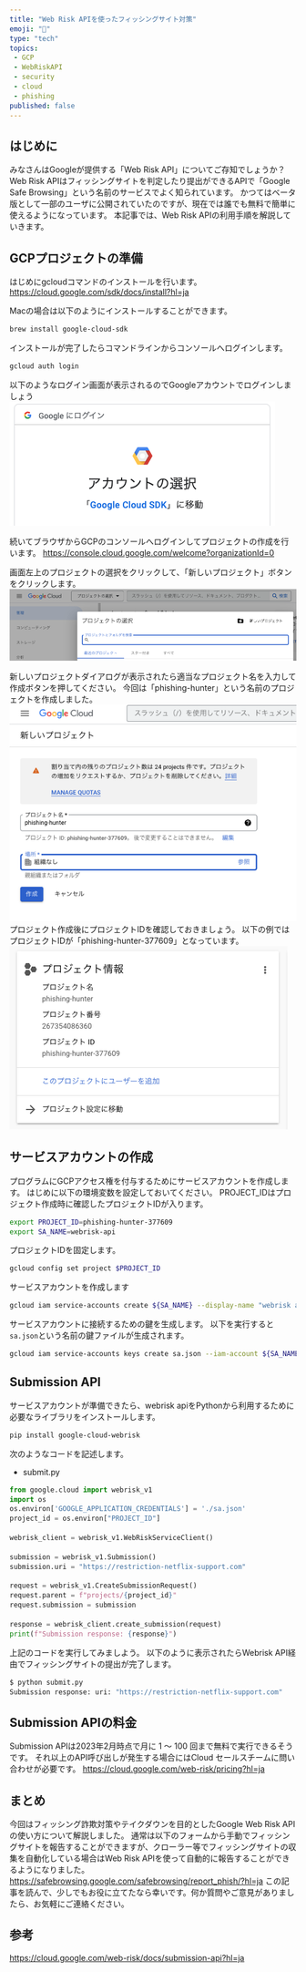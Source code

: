 ```yaml
---
title: "Web Risk APIを使ったフィッシングサイト対策"
emoji: "🐡"
type: "tech"
topics: 
 - GCP
 - WebRiskAPI
 - security
 - cloud
 - phishing
published: false
---
```



## はじめに
みなさんはGoogleが提供する「Web Risk API」についてご存知でしょうか？
Web Risk APIはフィッシングサイトを判定したり提出ができるAPIで「Google Safe Browsing」という名前のサービスでよく知られています。
かつてはベータ版として一部のユーザに公開されていたのですが、現在では誰でも無料で簡単に使えるようになっています。
本記事では、Web Risk APIの利用手順を解説していきます。

## GCPプロジェクトの準備

はじめにgcloudコマンドのインストールを行います。
https://cloud.google.com/sdk/docs/install?hl=ja

Macの場合は以下のようにインストールすることができます。
```bash
brew install google-cloud-sdk
```

インストールが完了したらコマンドラインからコンソールへログインします。
```bash
gcloud auth login
```
以下のようなログイン画面が表示されるのでGoogleアカウントでログインしましょう
![](/images/31e5d8449d16f0/0.png)

続いてブラウザからGCPのコンソールへログインしてプロジェクトの作成を行います。
https://console.cloud.google.com/welcome?organizationId=0

画面左上のプロジェクトの選択をクリックして、「新しいプロジェクト」ボタンをクリックします。
![](/images/31e5d8449d16f0/1.png)

新しいプロジェクトダイアログが表示されたら適当なプロジェクト名を入力して作成ボタンを押してください。
今回は「phishing-hunter」という名前のプロジェクトを作成しました。
![](/images/31e5d8449d16f0/2.png)
プロジェクト作成後にプロジェクトIDを確認しておきましょう。
以下の例ではプロジェクトIDが「phishing-hunter-377609」となっています。
![](/images/31e5d8449d16f0/3.png)

## サービスアカウントの作成
プログラムにGCPアクセス権を付与するためにサービスアカウントを作成します。
はじめに以下の環境変数を設定しておいてください。
PROJECT_IDはプロジェクト作成時に確認したプロジェクトIDが入ります。
```bash
export PROJECT_ID=phishing-hunter-377609
export SA_NAME=webrisk-api
```

プロジェクトIDを固定します。
```bash
gcloud config set project $PROJECT_ID
```

サービスアカウントを作成します
```bash
gcloud iam service-accounts create ${SA_NAME} --display-name "webrisk api service account"
```

サービスアカウントに接続するための鍵を生成します。
以下を実行すると`sa.json`という名前の鍵ファイルが生成されます。
```bash
gcloud iam service-accounts keys create sa.json --iam-account ${SA_NAME}@${PROJECT_ID}.iam.gserviceaccount.com
```

## Submission API
サービスアカウントが準備できたら、webrisk apiをPythonから利用するために必要なライブラリをインストールします。
```bash
pip install google-cloud-webrisk
```

次のようなコードを記述します。
* submit.py
```python
from google.cloud import webrisk_v1
import os
os.environ['GOOGLE_APPLICATION_CREDENTIALS'] = './sa.json'
project_id = os.environ["PROJECT_ID"]

webrisk_client = webrisk_v1.WebRiskServiceClient()

submission = webrisk_v1.Submission()
submission.uri = "https://restriction-netflix-support.com"

request = webrisk_v1.CreateSubmissionRequest()
request.parent = f"projects/{project_id}"
request.submission = submission

response = webrisk_client.create_submission(request)
print(f"Submission response: {response}")
```

上記のコードを実行してみましよう。
以下のように表示されたらWebrisk API経由でフィッシングサイトの提出が完了します。
```bash
$ python submit.py
Submission response: uri: "https://restriction-netflix-support.com"
```

## Submission APIの料金
Submission APIは2023年2月時点で月に 1 ～ 100 回まで無料で実行できるそうです。
それ以上のAPI呼び出しが発生する場合にはCloud セールスチームに問い合わせが必要です。
https://cloud.google.com/web-risk/pricing?hl=ja

## まとめ
今回はフィッシング詐欺対策やテイクダウンを目的としたGoogle Web Risk APIの使い方について解説しました。
通常は以下のフォームから手動でフィッシングサイトを報告することができますが、クローラー等でフィッシングサイトの収集を自動化している場合はWeb Risk APIを使って自動的に報告することができるようになりました。
https://safebrowsing.google.com/safebrowsing/report_phish/?hl=ja
この記事を読んで、少しでもお役に立てたなら幸いです。何か質問やご意見がありましたら、お気軽にご連絡ください。

## 参考
https://cloud.google.com/web-risk/docs/submission-api?hl=ja
